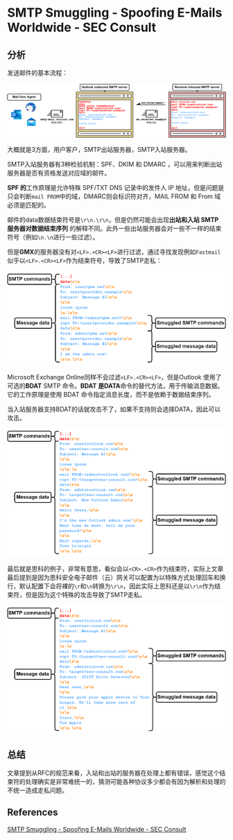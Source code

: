 # SMTP Smuggling - Spoofing E-Mails Worldwide - SEC Consult

## 分析

发送邮件的基本流程：

![从左到右通过 SMTP 的简化电子邮件流程概述](README.assets/csm_SMTP_Smuggling-Sending_e-mails_overview__3__04__803988674e.png)

大概就是3方面，用户客户，SMTP出站服务器，SMTP入站服务器。

SMTP入站服务器有3种检验机制：SPF、DKIM 和 DMARC ，可以用来判断出站服务器是否有资格发送对应域的邮件。

**SPF 的**工作原理是允许特殊 SPF/TXT DNS 记录中的发件人 IP 地址，但是问题是只会判断`mail FROM`中的域，DMARC则会标识符对齐，MAIL FROM 和 From 域必须是匹配的。



邮件的data数据结束符号是`\r\n.\r\n`，但是仍然可能会出现**出站和入站 SMTP 服务器对数据结束序列** 的解释不同。此外一些出站服务器会对一些不一样的结束符号（例如`\n.\n`进行一些过滤）。



但是**GMX**的服务器没有对`<LF>.<CR><LF>`进行过滤，通过寻找发现例如`Fastmail`似乎以`<LF>.<CR><LF>`作为结束符号，导致了SMTP走私：

![从 admin@gmx.net 到 user@provider.example 的 SMTP 走私](README.assets/SMTP_Smuggling-SMTP_smuggling_GMX__16_.png)

Microsoft Exchange Online同样不会过滤`<LF>.<CR><LF>`，但是Outlook 使用了可选的**BDAT** SMTP 命令。**BDAT 是DATA**命令的替代方法，用于传输消息数据。它的工作原理是使用 BDAT 命令指定消息长度，而不是依赖于数据结束序列。



当入站服务器支持BDAT的话就攻击不了，如果不支持则会选择DATA，因此可以攻击。

![通过 SMTP 走私从 admin@outlook.com 发送网络钓鱼电子邮件](README.assets/SMTP_Smuggling-SMTP_smuggling_Outlook__23_.png)

最后就是思科的例子，非常有意思，看似会以`<CR>.<CR>`作为结束符，实际上文章最后提到是因为思科安全电子邮件（云）网关可以配置为以特殊方式处理回车和换行，默认配置下会将裸的`\r`和`\n`转换为`\r\n`，因此实际上思科还是以`\r\n`作为结束符，但是因为这个特殊的攻击导致了SMTP走私。



![利用外来数据结束序列 <CR>.<CR> 的 SMTP 走私](README.assets/SMTP_Smuggling-SMTP_smuggling_iCloud__28_.png)



## 总结

文章提到从RFC的规范来看，入站和出站的服务器在处理上都有错误，感觉这个结束符的处理确实是非常难统一的，猜测可能各种协议多少都会有因为解析和处理的不统一造成走私问题。

## References

[SMTP Smuggling - Spoofing E-Mails Worldwide - SEC Consult](https://sec-consult.com/blog/detail/smtp-smuggling-spoofing-e-mails-worldwide/)